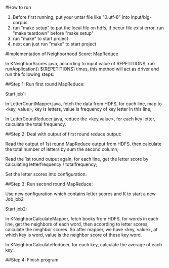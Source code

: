 #How to run 

1) Before first running, put your untar file like "0.utf-8" into input/big-corpus
2) run "make setup" to put the local file on hdfs, if occur file exist error, run "make teardown" before "make setup"
3) run "make" to start project 
4) next can just run "make" to start project



#Implementation of Neighborhood Score: MapReduce

 In KNeighborScores.java, according to input value of REPETITIONS, run runApplication() $(REPETITIONS) times, this method will act as driver and run the following steps:

##Step 1: Run first round MapReduce:

Start job1:

In LetterCountMapper.java, fetch the data from HDFS, for each line, map to <key, value>, key is letters, value is frequency of key letter in this line;

In LetterCountReducer.java, reduce the <key,value>, for each key letter, calculate the total frequency.

##Step 2: Deal with output of first round reduce output:

Read the output of 1st round MapReduce output from HDFS, then calculate the total number of letters by sum the second column;

Read the 1st round output again, for each line, get the letter score by calculating letterfrequency / totalfrequency;

Set the letter scores into configuration.

##Step 3: Run second round MapReduce:

Use new configuration which contains letter scores and K to start a new Job job2

Start job2:

In KNeighborCalculateMapper, fetch books from HDFS, for words in each line, get the neighbors of each word, then according to letter scores, calculate the neighbor scores. So after mapper, we have <key, value>, at which key is word, value is the neighbor score of these key word.

In KNeighborCalculateReducer, for each key, calculate the average of each key.

##Step 4: Finish program
